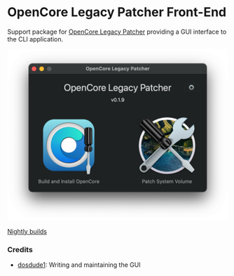 # OpenCore Legacy Patcher Front-End

Support package for [OpenCore Legacy Patcher](https://github.com/dortania/OpenCore-Legacy-Patcher) providing a GUI interface to the CLI application. 

<img src="images/main-menu.png" alt="OpenCore Patcher Logo" width="512" />

[Nightly builds](https://nightly.link/dortania/OCLP-GUI/workflows/build-app/master/OpenCore-Patcher-GUI.app.zip)

### Credits

* [dosdude1](https://github.com/dosdude1): Writing and maintaining the GUI
